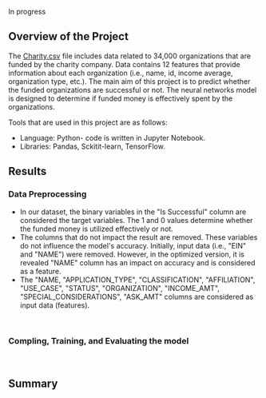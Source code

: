 In progress
## Overview of the Project
The [Charity.csv](https://github.com/elp192/Neural_Network_1/blob/e41015af332e9b1723ddb439d0b9430ddfbef310/data/charity_data.csv) file includes data related to 34,000 organizations that are funded by the charity company. Data contains 12 features that provide information about each organization (i.e., name, id, income average, organization type, etc.). The main aim of this project is to predict whether the funded organizations are successful or not. The neural networks model is designed to determine if funded money is effectively spent by the organizations.<br>

Tools that are used in this project are as follows:<br>
- Language: Python- code is written in Jupyter Notebook.<br>
- Libraries: Pandas, Sckitit-learn, TensorFlow.<br>

## Results
### Data Preprocessing
- In our dataset, the binary variables in the "Is Successful" column are considered the target variables. The 1 and 0 values determine whether the funded money is utilized effectively or not.<br>
- The columns that do not impact the result are removed. These variables do not influence the model's accuracy. Initially, input data (i.e., "EIN" and "NAME") were removed. However, in the optimized version, it is revealed "NAME" column has an impact on accuracy and is considered as a feature.<br>
- The "NAME, "APPLICATION_TYPE", "CLASSIFICATION", "AFFILIATION", "USE_CASE", "STATUS", "ORGANIZATION", "INCOME_AMT", "SPECIAL_CONSIDERATIONS", "ASK_AMT" columns are considered as input data (features).<br>

<br>

### Compling, Training, and Evaluating the model

<br>


## Summary

<br>

